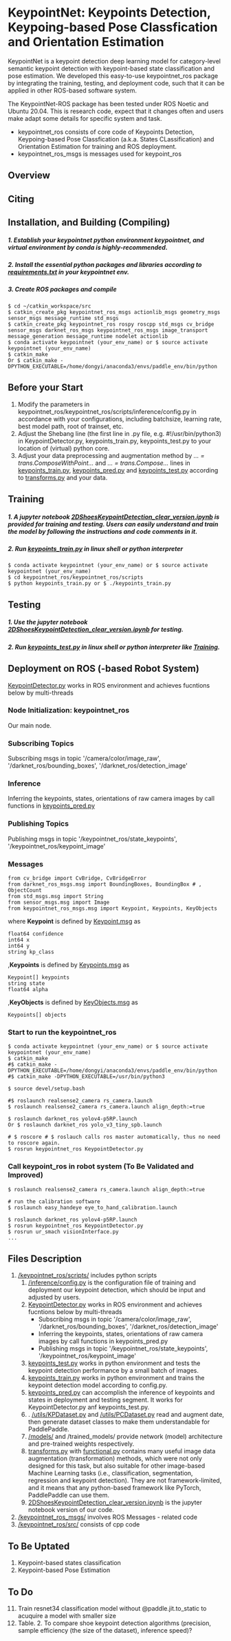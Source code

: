 # KeypointNet: Keypoints Detection, Keypoing-based Pose Classfication and Orientation Estimation
KeypointNet is a keypoint detection deep learning model for category-level semantic keypoint detection with keypoint-based state classification and pose estimation. We  developed this easy-to-use keypointnet_ros package by integrating the training, testing, and deployment code, such that it can be applied in other ROS-based software system.  

The KeypointNet-ROS package has been tested under ROS Noetic and Ubuntu 20.04. This is research code, expect that it changes often and users make adapt some details for specific system and task.    

- keypointnet_ros consists of core code of Keypoints Detection, Keypoing-based Pose Classfication (a.k.a. States CLassification) and Orientation Estimation for training and ROS deployment. 
- keypointnet_ros_msgs is messages used for keypoint_ros

## Overview  
## Citing  
## Installation, and Building (Compiling)
##### 1. Establish your keypointnet python environment *keypointnet*, and virtual environment by conda is highly-recommended.  
##### 2. Install the essential python packages and libraries according to [requirements.txt](keypointnet_ros/requirements.txt) in your keypointnet env.   
##### 3. Create ROS packages and compile  
    $ cd ~/catkin_workspace/src   
    $ catkin_create_pkg keypointnet_ros_msgs actionlib_msgs geometry_msgs sensor_msgs message_runtime std_msgs   
    $ catkin_create_pkg keypointnet_ros rospy roscpp std_msgs cv_bridge sensor_msgs darknet_ros_msgs keypointnet_ros_msgs image_transport message_generation message_runtime nodelet actionlib  
    $ conda activate keypointnet (your_env_name) or $ source activate keypointnet (your_env_name)    
    $ catkin_make  
    Or $ catkin_make -DPYTHON_EXECUTABLE=/home/dongyi/anaconda3/envs/paddle_env/bin/python 

## Before your Start
1. Modify the parameters in keypointnet_ros/keypointnet_ros/scripts/inference/config.py in accordance with your configurations, including batchsize, learning rate, best model path, root of trainset, etc.  
2. Adjust the Shebang line (the first line in .py file, e.g. #!/usr/bin/python3) in KeypointDetector.py, keypoints_train.py, keypoints_test.py to your location of (virtual) python core.  
3. Adjust your data preprocessing and augmentation method by *... = trans.ComposeWithPoint...*  and *... = trans.Compose...* lines in [keypoints_train.py](keypointnet_ros/scripts/keypoints_train.py), [keypoints_pred.py](keypointnet_ros/scripts/inference/keypoints_pred.py) and [keypoints_test.py](keypointnet_ros/scripts/keypoints_test.py) according to [transforms.py](keypointnet_ros/scripts/transforms.py) and your data.  

## Training
##### 1. A jupyter notebook [2DShoesKeypointDetection_clear_version.ipynb](keypointnet_ros/scripts/2DShoesKeypointDetection_clear_version.ipynb) is provided for training and testing. Users can easily understand and train the model by following the instructions and code comments in it.  
##### 2. Run [keypoints_train.py](keypointnet_ros/scripts/keypoints_train.py) in linux shell or python interpreter 
    
    $ conda activate keypointnet (your_env_name) or $ source activate keypointnet (your_env_name)  
    $ cd keypointnet_ros/keypointnet_ros/scripts
    $ python keypoints_train.py or $ ./keypoints_train.py

## Testing
##### 1. Use the jupyter notebook [2DShoesKeypointDetection_clear_version.ipynb](keypointnet_ros/scripts/2DShoesKeypointDetection_clear_version.ipynb) for testing.
##### 2. Run [keypoints_test.py](keypointnet_ros/scripts/keypoints_test.py) in linux shell or python interpreter like [Training](README.md#Training). 

## Deployment on ROS (-based Robot System)
[KeypointDetector.py](keypointnet_ros/scripts/KeypointDetector.py) works in ROS environment and achieves fucntions below by multi-threads  

### Node Initialization: keypointnet_ros  
Our main node.  

### Subscribing Topics  
Subscribing msgs in topic '/camera/color/image_raw', '/darknet_ros/bounding_boxes', '/darknet_ros/detection_image' 

### Inference
Inferring the keypoints, states, orientations of raw camera images by call functions in [keypoints_pred.py](keypointnet_ros/scripts/inference/keypoints_pred.py)      

### Publishing Topics  
Publishing msgs in topic '/keypointnet_ros/state_keypoints', '/keypointnet_ros/keypoint_image'   

### Messages 
    from cv_bridge import CvBridge, CvBridgeError  
    from darknet_ros_msgs.msg import BoundingBoxes, BoundingBox # , ObjectCount  
    from std_msgs.msg import String  
    from sensor_msgs.msg import Image  
    from keypointnet_ros_msgs.msg import Keypoint, Keypoints, KeyObjects  
where **Keypoint** is defined by [Keypoint.msg](keypointnet_ros_msgs/msg/Keypoint.msg) as    

    float64 confidence  
    int64 x  
    int64 y  
    string kp_class  
    
,**Keypoints** is defined by [Keypoints.msg](keypointnet_ros_msgs/msg/Keypoints.msg) as  

    Keypoint[] keypoints  
    string state  
    float64 alpha  
,**KeyObjects** is defined by [KeyObjects.msg](keypointnet_ros_msgs/msg/KeyObjects.msg) as   

    Keypoints[] objects

### Start to run the keypointnet_ros
    $ conda activate keypointnet (your_env_name) or $ source activate keypointnet (your_env_name)   
    $ catkin_make  
    #$ catkin_make -DPYTHON_EXECUTABLE=/home/dongyi/anaconda3/envs/paddle_env/bin/python 
    #$ catkin_make -DPYTHON_EXECUTABLE=/usr/bin/python3 
    
    $ source devel/setup.bash  
    
    #$ roslaunch realsense2_camera rs_camera.launch 
    $ roslaunch realsense2_camera rs_camera.launch align_depth:=true 
    
    $ roslaunch darknet_ros yolov4-p5RP.launch   
    Or $ roslaunch darknet_ros yolo_v3_tiny_spb.launch  
    
    # $ roscore # $ roslauch calls ros master automatically, thus no need to roscore again.   
    $ rosrun keypointnet_ros KeypointDetector.py  

### Call keypoint_ros in robot system (To Be Validated and Improved)     
    $ roslaunch realsense2_camera rs_camera.launch align_depth:=true  
    
    # run the calibration software  
    $ roslaunch easy_handeye eye_to_hand_calibration.launch  
    
    $ roslaunch darknet_ros yolov4-p5RP.launch
    $ rosrun keypointnet_ros KeypointDetector.py
    $ rosrun ur_smach visionInterface.py
    ...  
    
## Files Description  
1. [/keypointnet_ros/scripts/](keypointnet_ros/scripts/) includes python scripts   
    1. [/inference/config.py](keypointnet_ros/scripts/inference/config.py) is the configuration file of training and deployment our keypoint detection, which should be input and adjusted by users.  
    2. [KeypointDetector.py](keypointnet_ros/scripts/KeypointDetector.py) works in ROS environment and achieves fucntions below by multi-threads  
        - Subscribing msgs in topic '/camera/color/image_raw', '/darknet_ros/bounding_boxes', '/darknet_ros/detection_image'  
        - Inferring the keypoints, states, orientations of raw camera images by call functions in keypoints_pred.py  
        - Publishing msgs in topic '/keypointnet_ros/state_keypoints', '/keypointnet_ros/keypoint_image' 
    3. [keypoints_test.py](keypointnet_ros/scripts/keypoints_test.py) works in python environment and tests the keypoint detection performance by a small batch of images.
    4. [keypoints_train.py](keypointnet_ros/scripts/keypoints_train.py) works in python environment and trains the keypoint detection model according to config.py.
    5. [keypoints_pred.py](keypointnet_ros/scripts/inference/keypoints_pred.py) can accomplish the inference of keypoints and states in deployment and testing segment. It works for KeypointDetector.py anf keypoints_test.py.  
    6. . [/utils/KPDataset.py](keypointnet_ros/scripts/utils/KPDataset.py) and [/utils/PCDataset.py](keypointnet_ros/scripts/utils/PCDataset.py) read and augment date, then generate dataset classes to make them understandable for PaddlePaddle.  
    7. [/models/](keypointnet_ros/scripts/models/) and /trained_models/ provide network (model) architecture and pre-trained weights respectively.  
    8. [transforms.py](keypointnet_ros/scripts/transforms.py) with [functional.py](keypointnet_ros/scripts/functional.py) contains many useful image data augmentation (transformation) methods, which were not only designed for this task, but also suitable for other image-based Machine Learning tasks (i.e., classification, segmentation, regression and keypoint detection). They are not framework-limited, and it means that any python-based framework like PyTorch, PaddlePaddle can use them.  
    9. [2DShoesKeypointDetection_clear_version.ipynb](keypointnet_ros/scripts/2DShoesKeypointDetection_clear_version.ipynb) is the jupyter notebook version of our code.
2. [/keypointnet_ros_msgs/](keypointnet_ros_msgs/) involves ROS Messages - related code  
3. [/keypointnet_ros/src/](keypointnet_ros/scripts/keypointnet_ros/src/) consists of cpp code  

## To Be Uptated
1. Keypoint-based states classification
2. Keypoint-based Pose Estimation

## To Do
11. Train resnet34 classification model without @paddle.jit.to_static to acuquire a model with smaller size    
12. Table. 2. To compare shoe keypoint detection algorithms (precision, sample efficiency (the size of the dataset), inference speed)?   

